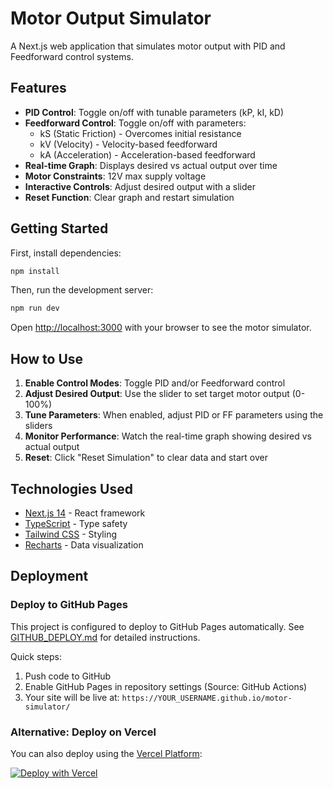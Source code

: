 # Motor Output Simulator

A Next.js web application that simulates motor output with PID and Feedforward control systems.

## Features

- **PID Control**: Toggle on/off with tunable parameters (kP, kI, kD)
- **Feedforward Control**: Toggle on/off with parameters:
  - kS (Static Friction) - Overcomes initial resistance
  - kV (Velocity) - Velocity-based feedforward
  - kA (Acceleration) - Acceleration-based feedforward
- **Real-time Graph**: Displays desired vs actual output over time
- **Motor Constraints**: 12V max supply voltage
- **Interactive Controls**: Adjust desired output with a slider
- **Reset Function**: Clear graph and restart simulation

## Getting Started

First, install dependencies:

```bash
npm install
```

Then, run the development server:

```bash
npm run dev
```

Open [http://localhost:3000](http://localhost:3000) with your browser to see the motor simulator.

## How to Use

1. **Enable Control Modes**: Toggle PID and/or Feedforward control
2. **Adjust Desired Output**: Use the slider to set target motor output (0-100%)
3. **Tune Parameters**: When enabled, adjust PID or FF parameters using the sliders
4. **Monitor Performance**: Watch the real-time graph showing desired vs actual output
5. **Reset**: Click "Reset Simulation" to clear data and start over

## Technologies Used

- [Next.js 14](https://nextjs.org/) - React framework
- [TypeScript](https://www.typescriptlang.org/) - Type safety
- [Tailwind CSS](https://tailwindcss.com/) - Styling
- [Recharts](https://recharts.org/) - Data visualization

## Deployment

### Deploy to GitHub Pages

This project is configured to deploy to GitHub Pages automatically. See [GITHUB_DEPLOY.md](GITHUB_DEPLOY.md) for detailed instructions.

Quick steps:
1. Push code to GitHub
2. Enable GitHub Pages in repository settings (Source: GitHub Actions)
3. Your site will be live at: `https://YOUR_USERNAME.github.io/motor-simulator/`

### Alternative: Deploy on Vercel

You can also deploy using the [Vercel Platform](https://vercel.com/new):

[![Deploy with Vercel](https://vercel.com/button)](https://vercel.com/new/clone?repository-url=https://github.com/yourusername/motor-simulator)
